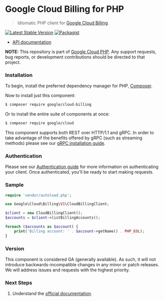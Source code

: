 # Google Cloud Billing for PHP

> Idiomatic PHP client for [Google Cloud Billing](https://cloud.google.com/billing).

[![Latest Stable Version](https://poser.pugx.org/google/cloud-billing/v/stable)](https://packagist.org/packages/google/cloud-billing) [![Packagist](https://img.shields.io/packagist/dm/google/cloud-billing.svg)](https://packagist.org/packages/google/cloud-billing)

* [API documentation](http://googleapis.github.io/google-cloud-php/#/docs/cloud-billing/latest/billing/readme)

**NOTE:** This repository is part of [Google Cloud PHP](https://github.com/googleapis/google-cloud-php). Any
support requests, bug reports, or development contributions should be directed to
that project.

### Installation

To begin, install the preferred dependency manager for PHP, [Composer](https://getcomposer.org/).

Now to install just this component:

```sh
$ composer require google/cloud-billing
```

Or to install the entire suite of components at once:

```sh
$ composer require google/cloud
```

This component supports both REST over HTTP/1.1 and gRPC. In order to take advantage of the benefits offered by gRPC (such as streaming methods)
please see our [gRPC installation guide](https://cloud.google.com/php/grpc).

### Authentication

Please see our [Authentication guide](https://github.com/googleapis/google-cloud-php/blob/master/AUTHENTICATION.md) for more information
on authenticating your client. Once authenticated, you'll be ready to start making requests.

### Sample

```php
require 'vendor/autoload.php';

use Google\Cloud\Billing\V1\CloudBillingClient;

$client = new CloudBillingClient();
$accounts = $client->listBillingAccounts();

foreach ($accounts as $account) {
    print('Billing account: ' . $account->getName() . PHP_EOL);
}
```

### Version

This component is considered GA (generally available). As such, it will not introduce backwards-incompatible changes in
any minor or patch releases. We will address issues and requests with the highest priority.

### Next Steps

1. Understand the [official documentation](https://cloud.google.com/billing/docs).
